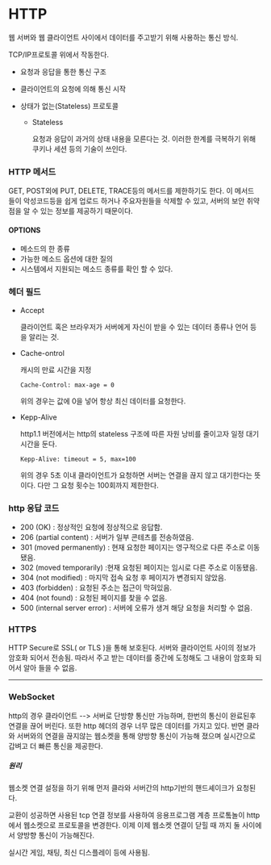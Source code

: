 # HTTP

웹 서버와 웹 클라이언트 사이에서 데이터를 주고받기 위해 사용하는 통신 방식.

TCP/IP프로토콜 위에서 작동한다.

- 요청과 응답을 통한 통신 구조

- 클라이언트의 요청에 의해 통신 시작

- 상태가 없는(Stateless) 프로토콜

  - Stateless

    요청과 응답이 과거의 상태 내용을 모른다는 것. 이러한 한계를 극복하기 위해 쿠키나 세션 등의 기술이 쓰인다.



### HTTP 메서드

GET, POST외에 PUT, DELETE, TRACE등의 메서드를 제한하기도 한다. 이 메서드 들이 악성코드등을 쉽게 업로드 하거나 주요자원들을 삭제할 수 있고, 서버의 보안 취약점을 알 수 있는 정보를 제공하기 때문이다.



#### OPTIONS

- 메소드의 한 종류
- 가능한 메소드 옵션에 대한 질의
- 시스템에서 지원되는 메소드 종류를 확인 할 수 있다.





### 헤더 필드

- Accept

  클라이언트 혹은 브라우저가 서버에게 자신이 받을 수 있는 데이터 종류나 언어 등을 알리는 것.

- Cache-ontrol

  캐시의 만료 시간을 지정

  ```
  Cache-Control: max-age = 0
  ```

  위의 경우는 값에 0을 넣어 항상 최신 데이터를 요청한다.

- Kepp-Alive

  http1.1 버전에서는 http의 stateless 구조에 따른 자원 낭비를 줄이고자 일정 대기 시간을 둔다.

  ```
  Kepp-Alive: timeout = 5, max=100
  ```

  위의 경우 5초 이내 클라이언트가 요청하면 서버는 연결을 끊지 않고 대기한다는 뜻이다. 다만 그 요청 횟수는 100회까지 제한한다.



### http 응답 코드

- 200 (OK) : 정상적인 요청에 정상적으로 응답함.
- 206 (partial content) : 서버가 일부 콘테츠를 전송하였음.
- 301 (moved permanently) : 현재 요청한 페이지는 영구적으로 다른 주소로 이동됐음.
- 302 (moved temporarily) :현재 요청된 페이지는 임시로 다른 주소로 이동됐음.
- 304 (not modified) : 마지막 접속 요청 후 페이지가 변경되지 않았음.
- 403 (forbidden) : 요청된 주소는 접근이 막혀있음.
- 404 (not found) : 요청된 페이지를 찾을 수 없음.
- 500 (internal server error) : 서버에 오류가 생겨 해당 요청을 처리할 수 없음.



### HTTPS

HTTP Secure로 SSL( or TLS )을 통해 보호된다. 서버와 클라이언트 사이의 정보가 암호화 되어서 전송됨. 따라서 주고 받는 데이터를 중간에 도청해도 그 내용이 암호화 되어서 알아 들을 수 없음.

------

### WebSocket

http의 경우 클라이언트 --> 서버로 단방향 통신만 가능하며, 한번의 통신이 완료된후 연결을 끊어 버린다. 또한 http 헤더의 경우 너무 많은 데이터를 가지고 있다. 반면 클라와 서버와의 연결을 끊지않는 웹소켓을 통해 양방향 통신이 가능해 졌으며 실시간으로 갑벼고 더 빠른 통신을 제공한다.

##### 원리

웹소켓 연결 설정을 하기 위해 먼저 클라와 서버간의 http기반의 핸드셰이크가 요청된다.

교환이 성공하면 사용된 tcp 연결 정보를 사용하여 응용프로그램 계층 프로톸놀이 http에서 웹소켓으로 프로토콜을 변경한다. 이제 이제 웹소켓 연결이 닫힐 때 까지 둘 사이에서 양방향 통신이 가능해진다.

실시간 게임, 채팅, 최신 디스플레이 등에 사용됨.

